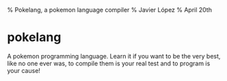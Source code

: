 % Pokelang, a pokemon language compiler
% Javier López 
% April 20th

# pokelang
A pokemon programming language. Learn it if you want to be the very best, like no one ever was, to compile them is your real test and to program is your cause! 
